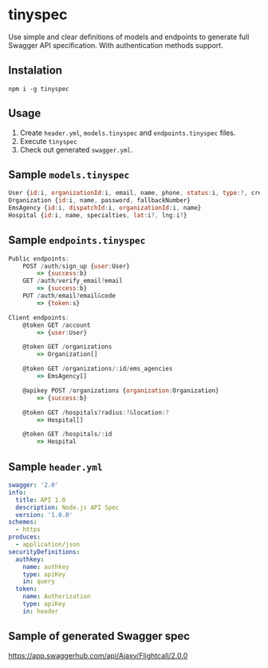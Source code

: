 # tinyspec
Use simple and clear definitions of models and endpoints to generate full Swagger API specification.
With authentication methods support.

## Instalation
`npm i -g tinyspec`

## Usage
1. Create `header.yml`, `models.tinyspec` and `endpoints.tinyspec` files.
2. Execute `tinyspec`
3. Check out generated `swagger.yml`.

## Sample `models.tinyspec`
```javascript
User {id:i, organizationId:i, email, name, phone, status:i, type:?, createdAt:d}
Organization {id:i, name, password, fallbackNumber}
EmsAgency {id:i, dispatchId:i, organizationId:i, name}
Hospital {id:i, name, specialties, lat:i?, lng:i?}
```

## Sample `endpoints.tinyspec`
```javascript
Public endpoints:
    POST /auth/sign_up {user:User}
        => {success:b}
    GET /auth/verify_email?email
        => {success:b}
    PUT /auth/email?email&code
        => {token:s}

Client endpoints:
    @token GET /account
        => {user:User}

    @token GET /organizations
        => Organization[]

    @token GET /organizations/:id/ems_agencies
        => EmsAgency[]

    @apikey POST /organizations {organization:Organization}
        => {success:b}

    @token GET /hospitals?radius:?&location:?
        => Hospital[]

    @token GET /hospitals/:id
        => Hospital
```

## Sample `header.yml`
```yaml
swagger: '2.0'
info:
  title: API 1.0
  description: Node.js API Spec
  version: '1.0.0'
schemes:
  - https
produces:
  - application/json
securityDefinitions:
  authkey:
    name: authkey
    type: apiKey
    in: query
  token:
    name: Authorization
    type: apiKey
    in: header
```

## Sample of generated Swagger spec
https://app.swaggerhub.com/api/Ajaxy/Flightcall/2.0.0
